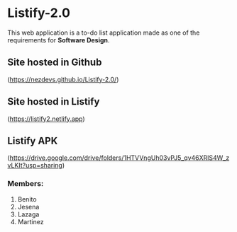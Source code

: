 # Listify-2.0
This web application is a to-do list application made as one of the requirements for **Software Design**.

## Site hosted in Github
(https://nezdevs.github.io/Listify-2.0/)
## Site hosted in Listify
(https://listify2.netlify.app)
## Listify APK
(https://drive.google.com/drive/folders/1HTVVngUh03vPJ5_qv46XRlS4W_zvLKIt?usp=sharing)

### Members:
1. Benito
2. Jesena
3. Lazaga
4. Martinez
